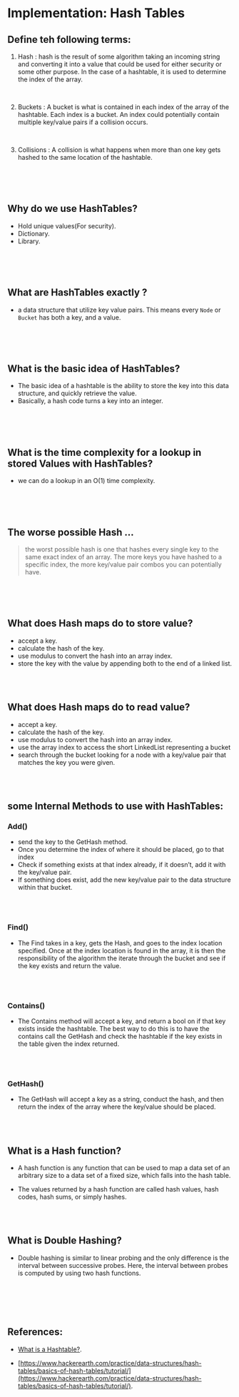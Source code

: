 # Implementation: Hash Tables

## Define teh following terms:
1. Hash :  hash is the result of some algorithm taking an incoming string and converting it into a value that could be used for either security or some other purpose. In the case of a hashtable, it is used to determine the index of the array.
<br/>

2. Buckets : A bucket is what is contained in each index of the array of the hashtable. Each index is a bucket. An index could potentially contain multiple key/value pairs if a collision occurs.
<br/>

3. Collisions : A collision is what happens when more than one key gets hashed to the same location of the hashtable.


<br/>
<br/>
<br/>


## Why do we use HashTables?
- Hold unique values(For security).
- Dictionary.
- Library.
<br/>
<br/>
<br/>


## What are HashTables exactly ?
- a data structure that utilize key value pairs. This means every `Node` or `Bucket` has both a key, and a value.
<br/>
<br/>
<br/>


## What is the basic idea of HashTables?
- The basic idea of a hashtable is the ability to store the key into this data structure, and quickly retrieve the value.
- Basically, a hash code turns a key into an integer.
<br/>
<br/>
<br/>

## What is the time complexity for a lookup in stored Values with HashTables?
- we can do a lookup in an O(1) time complexity.
<br/>
<br/>
<br/>


## The worse possible Hash ...

 > the worst possible hash is one that hashes every single key to the same exact index of an array. The more keys you have hashed to a specific index, the more key/value pair combos you can potentially have.
<br/>
<br/>
<br/>


## What does Hash maps do  to store value?

- accept a key.
- calculate the hash of the key.
- use modulus to convert the hash into an array index.
- store the key with the value by appending both to the end of a linked list.
<br/>
<br/>



## What does Hash maps do  to read value?
- accept a key.
- calculate the hash of the key.
- use modulus to convert the hash into an array index.
- use the array index to access the short LinkedList representing a bucket
- search through the bucket looking for a node with a key/value pair that matches the key you were given.
<br/>
<br/>



## some Internal Methods to use with HashTables:

### Add()

- send the key to the GetHash method.
- Once you determine the index of where it should be placed, go to that index
- Check if something exists at that index already, if it doesn’t, add it with the key/value pair.
- If something does exist, add the new key/value pair to the data structure within that bucket.
<br/>
<br/>

### Find()
- The Find takes in a key, gets the Hash, and goes to the index location specified. Once at the index location is found in the array, it is then the responsibility of the algorithm the iterate through the bucket and see if the key exists and return the value.
<br/>
<br/>

### Contains()
- The Contains method will accept a key, and return a bool on if that key exists inside the hashtable. The best way to do this is to have the contains call the GetHash and check the hashtable if the key exists in the table given the index returned.
<br/>
<br/>


### GetHash()
- The GetHash will accept a key as a string, conduct the hash, and then return the index of the array where the key/value should be placed.
<br/>
<br/>

## What is a Hash function?
- A hash function is any function that can be used to map a data set of an arbitrary size to a data set of a fixed size, which falls into the hash table. 

- The values returned by a hash function are called hash values, hash codes, hash sums, or simply hashes.
<br/>
<br/>

 ## What is Double Hashing?
  - Double hashing is similar to linear probing and the only difference is the interval between successive probes. Here, the interval between probes is computed by using two hash functions.

<br/>
<br/>
<br/>
<br/>

## References:

- [What is a Hashtable?](https://codefellows.github.io/common_curriculum/data_structures_and_algorithms/Code_401/class-30/resources/Hashtables.html).

- [https://www.hackerearth.com/practice/data-structures/hash-tables/basics-of-hash-tables/tutorial/](https://www.hackerearth.com/practice/data-structures/hash-tables/basics-of-hash-tables/tutorial/).